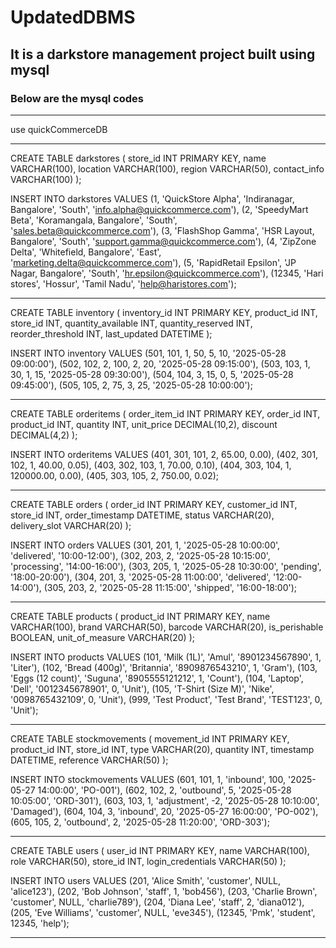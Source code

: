 # UpdatedDBMS
## It is a darkstore management project built using mysql
### Below are the mysql codes
---


use quickCommerceDB

---
CREATE TABLE darkstores (
    store_id INT PRIMARY KEY,
    name VARCHAR(100),
    location VARCHAR(100),
    region VARCHAR(50),
    contact_info VARCHAR(100)
);

INSERT INTO darkstores VALUES
(1, 'QuickStore Alpha', 'Indiranagar, Bangalore', 'South', 'info.alpha@quickcommerce.com'),
(2, 'SpeedyMart Beta', 'Koramangala, Bangalore', 'South', 'sales.beta@quickcommerce.com'),
(3, 'FlashShop Gamma', 'HSR Layout, Bangalore', 'South', 'support.gamma@quickcommerce.com'),
(4, 'ZipZone Delta', 'Whitefield, Bangalore', 'East', 'marketing.delta@quickcommerce.com'),
(5, 'RapidRetail Epsilon', 'JP Nagar, Bangalore', 'South', 'hr.epsilon@quickcommerce.com'),
(12345, 'Hari stores', 'Hossur', 'Tamil Nadu', 'help@haristores.com');

---
CREATE TABLE inventory (
    inventory_id INT PRIMARY KEY,
    product_id INT,
    store_id INT,
    quantity_available INT,
    quantity_reserved INT,
    reorder_threshold INT,
    last_updated DATETIME
);

INSERT INTO inventory VALUES
(501, 101, 1, 50, 5, 10, '2025-05-28 09:00:00'),
(502, 102, 2, 100, 2, 20, '2025-05-28 09:15:00'),
(503, 103, 1, 30, 1, 15, '2025-05-28 09:30:00'),
(504, 104, 3, 15, 0, 5, '2025-05-28 09:45:00'),
(505, 105, 2, 75, 3, 25, '2025-05-28 10:00:00');

---
CREATE TABLE orderitems (
    order_item_id INT PRIMARY KEY,
    order_id INT,
    product_id INT,
    quantity INT,
    unit_price DECIMAL(10,2),
    discount DECIMAL(4,2)
);

INSERT INTO orderitems VALUES
(401, 301, 101, 2, 65.00, 0.00),
(402, 301, 102, 1, 40.00, 0.05),
(403, 302, 103, 1, 70.00, 0.10),
(404, 303, 104, 1, 120000.00, 0.00),
(405, 303, 105, 2, 750.00, 0.02);

---
CREATE TABLE orders (
    order_id INT PRIMARY KEY,
    customer_id INT,
    store_id INT,
    order_timestamp DATETIME,
    status VARCHAR(20),
    delivery_slot VARCHAR(20)
);

INSERT INTO orders VALUES
(301, 201, 1, '2025-05-28 10:00:00', 'delivered', '10:00-12:00'),
(302, 203, 2, '2025-05-28 10:15:00', 'processing', '14:00-16:00'),
(303, 205, 1, '2025-05-28 10:30:00', 'pending', '18:00-20:00'),
(304, 201, 3, '2025-05-28 11:00:00', 'delivered', '12:00-14:00'),
(305, 203, 2, '2025-05-28 11:15:00', 'shipped', '16:00-18:00');

---

CREATE TABLE products (
    product_id INT PRIMARY KEY,
    name VARCHAR(100),
    brand VARCHAR(50),
    barcode VARCHAR(20),
    is_perishable BOOLEAN,
    unit_of_measure VARCHAR(20)
);

INSERT INTO products VALUES
(101, 'Milk (1L)', 'Amul', '8901234567890', 1, 'Liter'),
(102, 'Bread (400g)', 'Britannia', '8909876543210', 1, 'Gram'),
(103, 'Eggs (12 count)', 'Suguna', '8905555121212', 1, 'Count'),
(104, 'Laptop', 'Dell', '0012345678901', 0, 'Unit'),
(105, 'T-Shirt (Size M)', 'Nike', '0098765432109', 0, 'Unit'),
(999, 'Test Product', 'Test Brand', 'TEST123', 0, 'Unit');


---


CREATE TABLE stockmovements (
    movement_id INT PRIMARY KEY,
    product_id INT,
    store_id INT,
    type VARCHAR(20),
    quantity INT,
    timestamp DATETIME,
    reference VARCHAR(50)
);

INSERT INTO stockmovements VALUES
(601, 101, 1, 'inbound', 100, '2025-05-27 14:00:00', 'PO-001'),
(602, 102, 2, 'outbound', 5, '2025-05-28 10:05:00', 'ORD-301'),
(603, 103, 1, 'adjustment', -2, '2025-05-28 10:10:00', 'Damaged'),
(604, 104, 3, 'inbound', 20, '2025-05-27 16:00:00', 'PO-002'),
(605, 105, 2, 'outbound', 2, '2025-05-28 11:20:00', 'ORD-303');


---

CREATE TABLE users (
    user_id INT PRIMARY KEY,
    name VARCHAR(100),
    role VARCHAR(50),
    store_id INT,
    login_credentials VARCHAR(50)
);

INSERT INTO users VALUES
(201, 'Alice Smith', 'customer', NULL, 'alice123'),
(202, 'Bob Johnson', 'staff', 1, 'bob456'),
(203, 'Charlie Brown', 'customer', NULL, 'charlie789'),
(204, 'Diana Lee', 'staff', 2, 'diana012'),
(205, 'Eve Williams', 'customer', NULL, 'eve345'),
(12345, 'Pmk', 'student', 12345, 'help');


---
